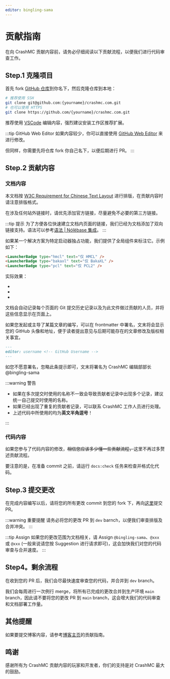 ```yaml
---
editor: bingling-sama
---
```


# 贡献指南

在向 CrashMC 贡献内容前，请务必仔细阅读以下贡献流程，以便我们进行代码审查工作。

## Step.1 克隆项目

首先 fork [GitHub 仓库](https://github.com/GlobeMC/crashmc.com)到你名下，然后克隆仓库到本地：

```bash
# 推荐使用 SSH
git clone git@github.com:{yourname}/crashmc.com.git
# 也可以使用 HTTPS
git clone https://github.com/{yourname}/crashmc.com.git 
```

推荐使用 [VSCode](https://code.visualstudio.com/) 编辑内容，强烈建议安装工作区推荐扩展。

:::tip GitHub Web Editor
如果内容较少，你可以直接使用 [GitHub Web Editor](https://github.dev) 来进行修改。

但同样，你需要先将仓库 fork 你自己名下，以便后期进行 PR。
:::

## Step.2 贡献内容

### 文档内容

本文档按 [W3C Requirement for Chinese Text Layout][textlayoutdoc] 进行排版，在贡献内容时请注意排版格式。

在涉及任何站外链接时，请优先添加官方链接，尽量避免不必要的第三方链接。

:::tip 提示
为了方便各位快速建立文档内页面的链接，我们已经为文档添加了双向链接支持。语法可以参考[语法 | Nólëbase 集成](https://nolebase-integrations.ayaka.io/pages/zh-CN/integrations/markdown-it-bi-directional-links/syntax.html)。
:::

如果某一个解决方案为特定启动器独占功能，我们提供了全局组件来标注它。示例如下：

```markdown
<LauncherBadge type="hmcl" text="仅 HMCL" />
<LauncherBadge type="bakaxl" text="仅 BakaXL" />
<LauncherBadge type="pcl" text="仅 PCL2" />
```

实际效果：

- <LauncherBadge type="hmcl" text="仅 HMCL" />
- <LauncherBadge type="bakaxl" text="仅 BakaXL" />
- <LauncherBadge type="pcl" text="仅 PCL2" />

文档会自动记录每个页面的 Git 提交历史记录以及为此文件做过贡献的人员，并将这些信息显示在页面上。

如果您发起或主导了某篇文章的编写，可以在 frontmatter 中署名，文末将会显示您的 GitHub 头像和地址，便于读者提出意见与后期可能存在的文章修改及版权相关事宜。

```md
---
editor: username <!-- GitHub Username -->
---
```

如您不愿意署名，忽略此条提示即可，文末将署名为 CrashMC 编辑部部长 @bingling-sama

:::warning 警告

- 如果在多次提交时使用的名称不一致会导致贡献者记录中出现多个记录，建议统一自己提交时使用的名称。
- 如果已经出现了重复的贡献者记录，可以联系 CrashMC 工作人员进行处理。
- 上述代码中所使用的均为**英文半角逗号**！

:::

### 代码内容

如果您参与了代码内容的修改，~~相信您应该多少懂一些贡献流程，~~这里不再过多赘述贡献流程。

要注意的是，在准备 commit 之前，请运行 `docs:check` 任务来检查并格式化代码。

## Step.3 提交更改

在完成内容编写以后，请将您的所有更改 commit 到您的 fork 下，再向[这里][prbranch]提交 PR。

:::warning 重要提醒
请务必将您的更改 PR 到 `dev` barnch，以便我们审查排版及合并冲突。
:::

:::tip Assign
如果您的更改范围为文档相关，请 Assign `@bingling-sama`、`@xxx` 或 `@xxx` (一般来说请您按 Suggestion 进行请求即可)，这会加快我们对您的代码审查与合并速度。
:::

## Step4。剩余流程

在收到您的 PR 后，我们会尽最快速度审查您的代码，并合并到 `dev` branch。

我们会每周进行一次例行 merge，将所有已完成的更改合并到生产环境 `main` branch，因此请不要将您的更改 PR 到 `main` branch，这会增大我们的代码审查和文档部署工作量。

## 其他提醒

如果要提交博客内容，请参考[博客主页](https://crashmc.com/blog/)的贡献指南。

## 鸣谢

感谢所有为 CrashMC 贡献内容的玩家和开发者，你们的支持是对 CrashMC 最大的鼓励。

[textlayoutdoc]: https://www.w3.org/International/clreq/
[prbranch]: https://github.com/GlobeMC/crashmc.com/tree/dev
